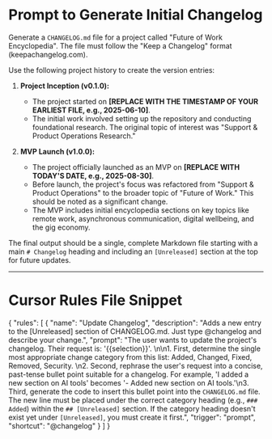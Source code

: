 # Prompt to Generate Initial Changelog

Generate a `CHANGELOG.md` file for a project called "Future of Work Encyclopedia". The file must follow the "Keep a Changelog" format (keepachangelog.com).

Use the following project history to create the version entries:

1.  **Project Inception (v0.1.0):**
    * The project started on **[REPLACE WITH THE TIMESTAMP OF YOUR EARLIEST FILE, e.g., 2025-06-10]**.
    * The initial work involved setting up the repository and conducting foundational research. The original topic of interest was "Support & Product Operations Research."

2.  **MVP Launch (v1.0.0):**
    * The project officially launched as an MVP on **[REPLACE WITH TODAY'S DATE, e.g., 2025-08-30]**.
    * Before launch, the project's focus was refactored from "Support & Product Operations" to the broader topic of "Future of Work." This should be noted as a significant change.
    * The MVP includes initial encyclopedia sections on key topics like remote work, asynchronous communication, digital wellbeing, and the gig economy.

The final output should be a single, complete Markdown file starting with a main `# Changelog` heading and including an `[Unreleased]` section at the top for future updates.

---

# Cursor Rules File Snippet

{
  "rules": [
    {
      "name": "Update Changelog",
      "description": "Adds a new entry to the [Unreleased] section of CHANGELOG.md. Just type @changelog and describe your change.",
      "prompt": "The user wants to update the project's changelog. Their request is: '{{selection}}'. \n\n1. First, determine the single most appropriate change category from this list: Added, Changed, Fixed, Removed, Security. \n2. Second, rephrase the user's request into a concise, past-tense bullet point suitable for a changelog. For example, 'I added a new section on AI tools' becomes '- Added new section on AI tools.'\n3. Third, generate the code to insert this bullet point into the `CHANGELOG.md` file. The new line must be placed under the correct category heading (e.g., `### Added`) within the `## [Unreleased]` section. If the category heading doesn't exist yet under `[Unreleased]`, you must create it first.",
      "trigger": "prompt",
      "shortcut": "@changelog"
    }
  ]
}